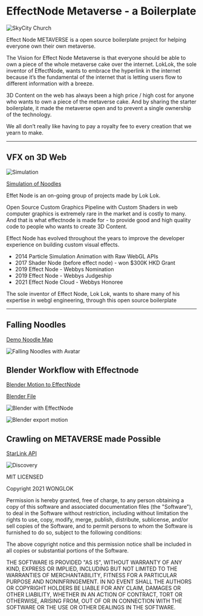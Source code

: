 # EffectNode Metaverse - a Boilerplate

![SkyCity Church](https://github.com/wonglok/effectnode-metaverse/raw/master/docs/landing.png)

Effect Node METAVERSE is a open source boilerplate project for helping everyone own their own metaverse.

The Vision for Effect Node Metaverse is that everyone should be able to own a piece of the whole metaverse cake over the internet. LokLok, the sole inventor of EffectNode, wants to embrace the hyperlink in the internet because it’s the fundamental of the internet that is letting users flow to different information with a breeze.

3D Content on the web has always been a high price / high cost for anyone who wants to own a piece of the metaverse cake. And by sharing the starter boilerplate, it made the metaverse open and to prevent a single ownership of the technology.

We all don’t really like having to pay a royalty fee to every creation that we yearn to make.

---

## VFX on 3D Web

![Simulation](https://github.com/wonglok/effectnode-metaverse/raw/master/docs/simulation.png)

[Simulation of Noodles](https://metaverse.effectnode.com/place/simulation)

Effet Node is an on-going group of projects made by Lok Lok.

Open Source Custom Graphics Pipeline with Custom Shaders in web computer graphics is extremely rare in the market and is costly to many. And that is what effectnode is made for - to provide good and high quality code to people who wants to create 3D Content.

Effect Node has evolved throughout the years to improve the developer experience on building custom visual effects.

- 2014 Particle Simulation Animation with Raw WebGL APIs
- 2017 Shader Node (before effect node) - won $300K HKD Grant
- 2019 Effect Node - Webbys Nomination
- 2019 Effect Node - Webbys Judgeship
- 2021 Effect Node Cloud - Webbys Honoree

The sole inventor of Effect Node, Lok Lok, wants to share many of his expertise in webgl engineering, through this open source boilerplate

---

## Falling Noodles

[Demo Noodle Map](https://metaverse.effectnode.com/place/magnet)

![Falling Noodles with Avatar](https://github.com/wonglok/effectnode-metaverse/raw/master/docs/fallingnoodles.png)

## Blender Workflow with Effectnode

[Blender Motion to EffectNode](https://metaverse.effectnode.com/place/fly)

[Blender File](https://github.com/wonglok/effectnode-metaverse/tree/master/blender)

![Blender with EffectNode](https://github.com/wonglok/effectnode-metaverse/raw/master/docs/blender-with-effectnode.png)

![Blender export motion](https://github.com/wonglok/effectnode-metaverse/raw/master/docs/blender-particlewonder.png)

## Crawling on METAVERSE made Possible

[StarLink API](https://metaverse.effectnode.com/api/starlink)

![Discovery](https://github.com/wonglok/effectnode-metaverse/raw/master/docs/discovery.png)

MIT LICENSED

Copyright 2021 WONGLOK

Permission is hereby granted, free of charge, to any person obtaining a copy of this software and associated documentation files (the "Software"), to deal in the Software without restriction, including without limitation the rights to use, copy, modify, merge, publish, distribute, sublicense, and/or sell copies of the Software, and to permit persons to whom the Software is furnished to do so, subject to the following conditions:

The above copyright notice and this permission notice shall be included in all copies or substantial portions of the Software.

THE SOFTWARE IS PROVIDED "AS IS", WITHOUT WARRANTY OF ANY KIND, EXPRESS OR IMPLIED, INCLUDING BUT NOT LIMITED TO THE WARRANTIES OF MERCHANTABILITY, FITNESS FOR A PARTICULAR PURPOSE AND NONINFRINGEMENT. IN NO EVENT SHALL THE AUTHORS OR COPYRIGHT HOLDERS BE LIABLE FOR ANY CLAIM, DAMAGES OR OTHER LIABILITY, WHETHER IN AN ACTION OF CONTRACT, TORT OR OTHERWISE, ARISING FROM, OUT OF OR IN CONNECTION WITH THE SOFTWARE OR THE USE OR OTHER DEALINGS IN THE SOFTWARE.
